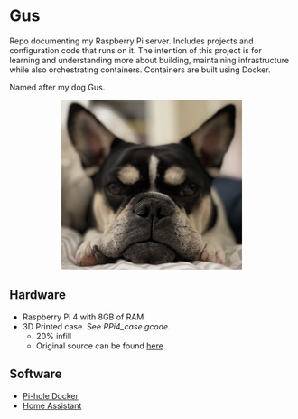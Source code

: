 # Gus

Repo documenting my Raspberry Pi server. Includes projects and configuration code that runs on it. The intention of this project is for learning and understanding more about building, maintaining infrastructure while also orchestrating containers. Containers are built using Docker.

Named after my dog Gus.

<p align="center">
<img src="https://github.com/miotke/Gus/blob/main/gus_image.jpg" width="320" height="300">
</p>

## Hardware

- Raspberry Pi 4 with 8GB of RAM
- 3D Printed case. See _RPi4_case.gcode_.
    - 20% infill
    - Original source can be found [here](https://www.thingiverse.com/thing:3723561)

## Software

- [Pi-hole Docker](https://github.com/pi-hole/docker-pi-hole)
- [Home Assistant](https://www.home-assistant.io)
